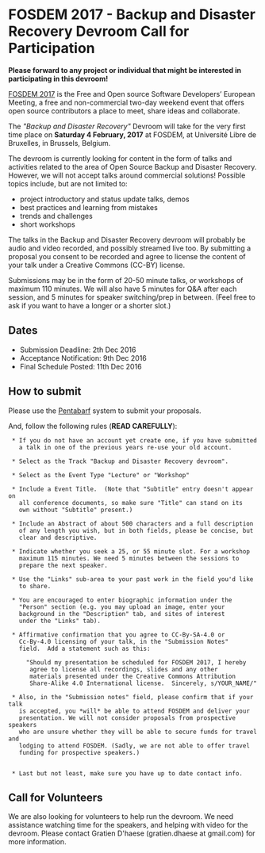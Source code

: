 # FOSDEM 2017 - Backup and Disaster Recovery Devroom Call for Participation

**Please forward to any project or individual that might be interested in
participating in this devroom!**

[FOSDEM 2017](https://fosdem.org/2017/) is the Free and Open source Software Developers’ European Meeting, 
a free and non-commercial two-day weekend event that offers open source 
contributors a place to meet, share ideas and collaborate.

The _"Backup and Disaster Recovery"_ Devroom will take for the very first 
time place on **Saturday 4 February, 2017** at FOSDEM, at Université Libre 
de Bruxelles, in Brussels, Belgium.


The devroom is currently looking for content in the form of talks and 
activities related to the area of Open Source Backup and Disaster Recovery.
However, we will not accept talks around commercial solutions!
Possible topics include, but are not limited to:

 - project introductory and status update talks, demos
 - best practices and learning from mistakes
 - trends and challenges
 - short workshops


The talks in the Backup and Disaster Recovery devroom will probably be audio 
and video recorded, and possibly streamed live too. By submitting a proposal 
you consent to be recorded and agree to license the content of your talk 
under a Creative Commons (CC-BY) license.

Submissions may be in the form of 20-50 minute talks, or workshops of maximum
110 minutes. We will also have 5 minutes for Q&A after each session, and 
5 minutes for speaker switching/prep in between. (Feel free to ask if 
you want to have a longer or a shorter slot.)

## Dates

 - Submission Deadline: 2th Dec 2016
 - Acceptance Notification: 9th Dec 2016
 - Final Schedule Posted: 11th Dec 2016


## How to submit

Please use the [Pentabarf](https://penta.fosdem.org/submission/FOSDEM17)
system to submit your proposals.

And, follow the following rules (**READ CAREFULLY**):

     * If you do not have an account yet create one, if you have submitted
       a talk in one of the previous years re-use your old account.

     * Select as the Track "Backup and Disaster Recovery devroom".

     * Select as the Event Type "Lecture" or "Workshop"

     * Include a Event Title.  (Note that "Subtitle" entry doesn't appear on
       all conference documents, so make sure "Title" can stand on its
       own without "Subtitle" present.)

     * Include an Abstract of about 500 characters and a full description
       of any length you wish, but in both fields, please be concise, but
       clear and descriptive.

     * Indicate whether you seek a 25, or 55 minute slot. For a workshop 
       maximum 115 minutes. We need 5 minutes between the sessions to
       prepare the next speaker.

     * Use the "Links" sub-area to your past work in the field you'd like
       to share.

     * You are encouraged to enter biographic information under the
       "Person" section (e.g. you may upload an image, enter your
       background in the "Description" tab, and sites of interest
       under the "Links" tab).

     * Affirmative confirmation that you agree to CC-By-SA-4.0 or
       Cc-By-4.0 licensing of your talk, in the "Submission Notes"
       field.  Add a statement such as this:

         "Should my presentation be scheduled for FOSDEM 2017, I hereby
          agree to license all recordings, slides and any other
          materials presented under the Creative Commons Attribution
          Share-Alike 4.0 International license.  Sincerely, s/YOUR_NAME/"

     * Also, in the "Submission notes" field, please confirm that if your talk 
       is accepted, you *will* be able to attend FOSDEM and deliver your 
       presentation. We will not consider proposals from prospective speakers 
       who are unsure whether they will be able to secure funds for travel and 
       lodging to attend FOSDEM. (Sadly, we are not able to offer travel 
       funding for prospective speakers.)


     * Last but not least, make sure you have up to date contact info.

## Call for Volunteers

We are also looking for volunteers to help run the devroom. We need
assistance watching time for the speakers, and helping with video for the
devroom. Please contact Gratien D'haese (gratien.dhaese at gmail.com)
for more information.



